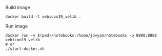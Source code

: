 Build image

    docker build -t xebicon19_velib .
    
Run image

    docker run -v $(pwd)/notebooks:/home/jovyan/notebooks -p 8888:8888 xebicon19_velib
    # or
    ./start-docker.sh